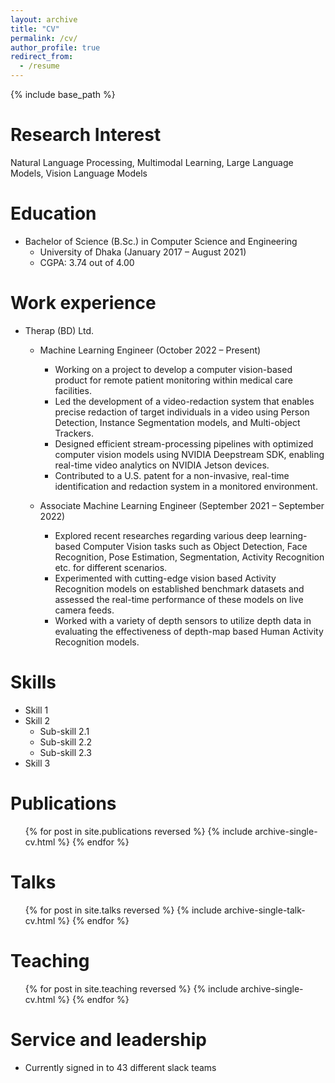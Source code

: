 ```yaml
---
layout: archive
title: "CV"
permalink: /cv/
author_profile: true
redirect_from:
  - /resume
---
```


{% include base_path %}

Research Interest
======
Natural Language Processing, Multimodal Learning, Large Language Models, Vision Language Models

Education
======
<!-- * Ph.D in Version Control Theory, GitHub University, 2018 (expected)
* M.S. in Jekyll, GitHub University, 2014
* B.S. in GitHub, GitHub University, 2012 -->

* Bachelor of Science (B.Sc.) in Computer Science and Engineering  
  * University of Dhaka (January 2017 – August 2021)
  * CGPA: 3.74 out of 4.00

Work experience
======

* Therap (BD) Ltd.
  * Machine Learning Engineer (October 2022 – Present)
    * Working on a project to develop a computer vision-based product for remote patient monitoring within medical care
facilities.
    * Led the development of a video-redaction system that enables precise redaction of target individuals in a video using Person Detection, Instance Segmentation models, and Multi-object Trackers.
    * Designed efficient stream-processing pipelines with optimized computer vision models using NVIDIA Deepstream SDK, enabling real-time video analytics on NVIDIA Jetson devices.
    * Contributed to a U.S. patent for a non-invasive, real-time identification and redaction system in a monitored environment.

  * Associate Machine Learning Engineer (September 2021 – September 2022)
    * Explored recent researches regarding various deep learning-based Computer Vision tasks such as Object Detection, Face Recognition, Pose Estimation, Segmentation, Activity Recognition etc. for different scenarios.
    * Experimented with cutting-edge vision based Activity Recognition models on established benchmark datasets and assessed the real-time performance of these models on live camera feeds.
    * Worked with a variety of depth sensors to utilize depth data in evaluating the effectiveness of depth-map based Human Activity Recognition models.

Skills
======
* Skill 1
* Skill 2
  * Sub-skill 2.1
  * Sub-skill 2.2
  * Sub-skill 2.3
* Skill 3

Publications
======
  <ul>{% for post in site.publications reversed %}
    {% include archive-single-cv.html %}
  {% endfor %}</ul>
  
Talks
======
  <ul>{% for post in site.talks reversed %}
    {% include archive-single-talk-cv.html  %}
  {% endfor %}</ul>
  
Teaching
======
  <ul>{% for post in site.teaching reversed %}
    {% include archive-single-cv.html %}
  {% endfor %}</ul>
  
Service and leadership
======
* Currently signed in to 43 different slack teams
